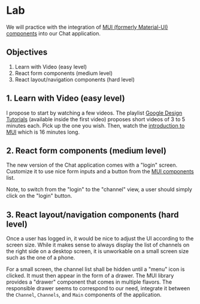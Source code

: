 
# Lab

We will practice with the integration of [MUI (formerly Material-UI) components](https://mui.com/components/) into our Chat application.

## Objectives

1. Learn with Video (easy level)
2. React form components (medium level)
3. React layout/navigation components (hard level)

## 1. Learn with Video (easy level)

I propose to start by watching a few videos. The playlist [Google Design Tutorials](https://material.io/blog/google-design-tutorial-video) (available inside the first video) proposes short videos of 3 to 5 minutes each. Pick up the one you wish. Then, watch the [introduction to MUI](https://www.youtube.com/watch?v=pHclLuRolzE&list=PLQg6GaokU5CwiVmsZ0d_9Zsg_DnIP_xwr) which is 16 minutes long.

## 2. React form components (medium level)

The new version of the Chat application comes with a "login" screen. Customize it to use nice form inputs and a button from the [MUI components](https://mui.com/components/) list.

Note, to switch from the "login" to the "channel" view, a user should simply click on the "login" button.

## 3. React layout/navigation components (hard level)

Once a user has logged in, it would be nice to adjust the UI according to the screen size. While it makes sense to always display the list of channels on the right side on a desktop screen, it is unworkable on a small screen size such as the one of a phone.

For a small screen, the channel list shall be hidden until a "menu" icon is clicked. It must then appear in the form of a drawer. The MUI library provides a "drawer" component that comes in multiple flavors. The responsible drawer seems to correspond to our need, integrate it between the `Channel`, `Channels`, and `Main` components of the application.
